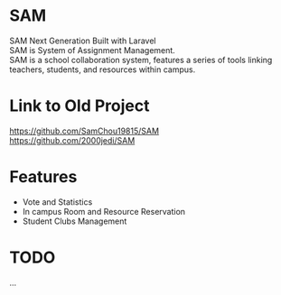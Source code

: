 # SAM
SAM Next Generation Built with Laravel  
SAM is System of Assignment Management.  
SAM is a school collaboration system, features a series of tools linking teachers, students, and resources within campus.  

# Link to Old Project
https://github.com/SamChou19815/SAM  
https://github.com/2000jedi/SAM  

# Features
- Vote and Statistics
- In campus Room and Resource Reservation
- Student Clubs Management

# TODO
...
